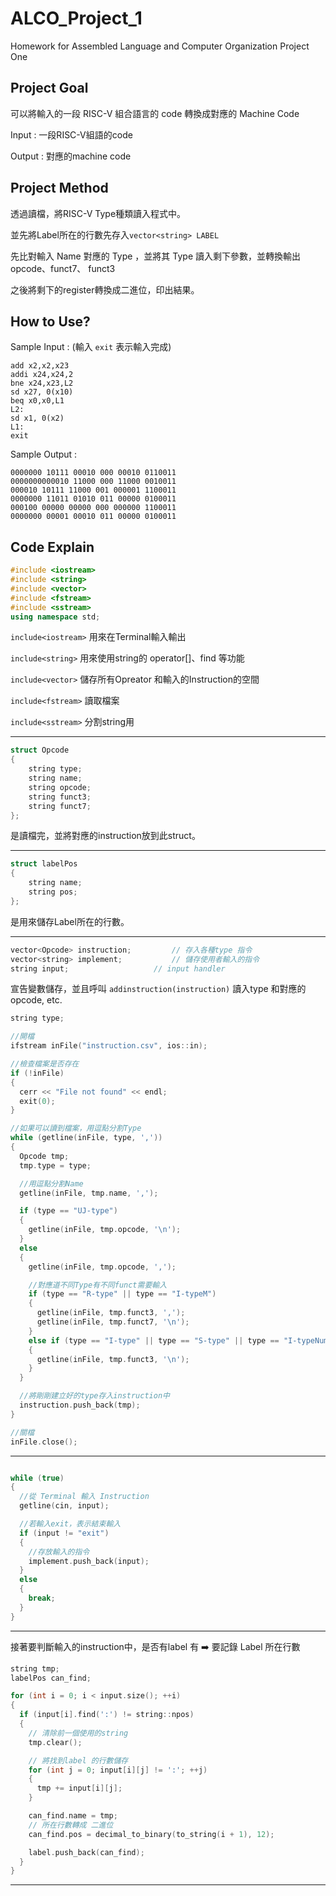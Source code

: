 # ALCO_Project_1
Homework for Assembled Language and Computer Organization  Project One

## Project Goal
可以將輸入的一段 RISC-V 組合語言的 code 轉換成對應的 Machine Code

Input : 一段RISC-V組語的code

Output : 對應的machine code

## Project Method
透過讀檔，將RISC-V Type種類讀入程式中。

並先將Label所在的行數先存入`vector<string> LABEL` 

先比對輸入 Name 對應的 Type ，並將其 Type 讀入剩下參數，並轉換輸出 opcode、funct7、 funct3

之後將剩下的register轉換成二進位，印出結果。


## How to Use?
Sample Input : (輸入 `exit` 表示輸入完成)
```
add x2,x2,x23
addi x24,x24,2
bne x24,x23,L2
sd x27, 0(x10)
beq x0,x0,L1
L2:
sd x1, 0(x2)
L1:
exit
```

Sample Output :
```
0000000 10111 00010 000 00010 0110011
0000000000010 11000 000 11000 0010011
000010 10111 11000 001 000001 1100011
0000000 11011 01010 011 00000 0100011
000100 00000 00000 000 000000 1100011
0000000 00001 00010 011 00000 0100011
```

## Code Explain

```c++
#include <iostream>
#include <string>
#include <vector>
#include <fstream>
#include <sstream>
using namespace std;
```
`include<iostream>`  用來在Terminal輸入輸出

`include<string>`  用來使用string的 operator[]、find 等功能

`include<vector>`  儲存所有Opreator 和輸入的Instruction的空間

`include<fstream>`  讀取檔案

`include<sstream>`  分割string用

---

```c++
struct Opcode
{
	string type;
	string name;
	string opcode;
	string funct3;
	string funct7;
};
```

是讀檔完，並將對應的instruction放到此struct。

---

```c++
struct labelPos
{
	string name;
	string pos;
};
```

是用來儲存Label所在的行數。

---

```c++
vector<Opcode> instruction;			// 存入各種type 指令
vector<string> implement;			// 儲存使用者輸入的指令
string input;					// input handler
```

宣告變數儲存，並且呼叫 `addinstruction(instruction)` 讀入type 和對應的opcode, etc.

```c++
string type;

//開檔
ifstream inFile("instruction.csv", ios::in);

//檢查檔案是否存在
if (!inFile)
{
  cerr << "File not found" << endl;
  exit(0);
}

//如果可以讀到檔案，用逗點分割Type
while (getline(inFile, type, ','))
{
  Opcode tmp;
  tmp.type = type;

  //用逗點分割Name
  getline(inFile, tmp.name, ',');

  if (type == "UJ-type")
  {
    getline(inFile, tmp.opcode, '\n');
  }
  else
  {
    getline(inFile, tmp.opcode, ',');

    //對應道不同Type有不同funct需要輸入
    if (type == "R-type" || type == "I-typeM")
    {
      getline(inFile, tmp.funct3, ',');
      getline(inFile, tmp.funct7, '\n');
    }
    else if (type == "I-type" || type == "S-type" || type == "I-typeNum" || type == "B-type")
    {
      getline(inFile, tmp.funct3, '\n');
    }
  }

  //將剛剛建立好的type存入instruction中
  instruction.push_back(tmp);
}

//關檔
inFile.close();
```

---

```c++
```

```c++
while (true)
{
  //從 Terminal 輸入 Instruction
  getline(cin, input);

  //若輸入exit，表示結束輸入
  if (input != "exit")
  {
    //存放輸入的指令
    implement.push_back(input);		
  }
  else
  {
    break;
  }
}
```
---

接著要判斷輸入的instruction中，是否有label
有 :arrow_right: 要記錄 Label 所在行數

```c++
string tmp;
labelPos can_find;

for (int i = 0; i < input.size(); ++i)
{
  if (input[i].find(':') != string::npos)
  {
    // 清除前一個使用的string
    tmp.clear();

    // 將找到label 的行數儲存
    for (int j = 0; input[i][j] != ':'; ++j)
    {
      tmp += input[i][j];
    }

    can_find.name = tmp;
    // 所在行數轉成 二進位
    can_find.pos = decimal_to_binary(to_string(i + 1), 12);

    label.push_back(can_find);
  }
}
```

---

```c++
```
